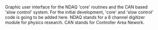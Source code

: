 Graphic user interface for the NDAQ 'core' routines and the CAN based 'slow control' system. For the initial development, 'core' and 'slow control' code is going to be added here. NDAQ stands for a 8 channel digitizer module for physics research. CAN stands for Controller Area Nework.